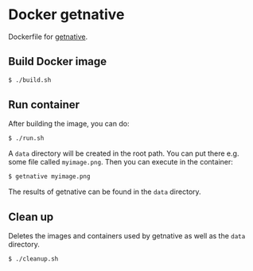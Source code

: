 # Docker getnative
Dockerfile for [getnative](https://github.com/Infiziert90/getnative).

## Build Docker image
```bash
$ ./build.sh
```

## Run container
After building the image, you can do:
```bash
$ ./run.sh
```
A `data` directory will be created in the root path.
You can put there e.g. some file called `myimage.png`.
Then you can execute in the container:
```bash
$ getnative myimage.png
```
The results of getnative can be found in the `data` directory.

## Clean up
Deletes the images and containers used by getnative as well as the `data` directory.
```bash
$ ./cleanup.sh
```
